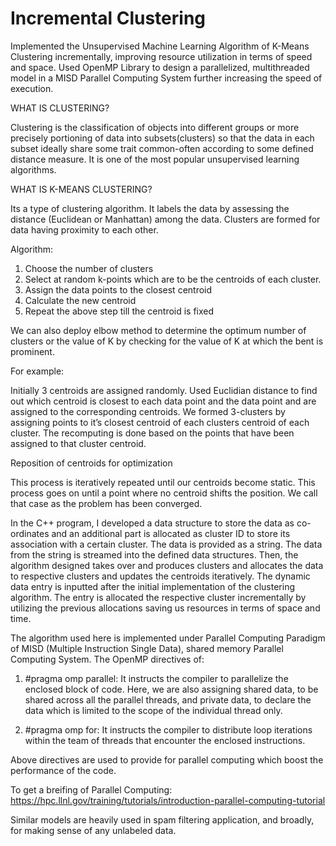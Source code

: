 # Incremental Clustering
Implemented the Unsupervised Machine Learning Algorithm of K-Means Clustering incrementally, improving resource utilization in terms of speed and space. Used OpenMP Library to design a parallelized, multithreaded model in a MISD Parallel Computing System further increasing the speed of execution.

WHAT IS CLUSTERING?

Clustering is the classification of objects into different groups or more precisely portioning of data into subsets(clusters) so that the data in each subset ideally share some trait common-often according to some defined distance measure. It is one of the most popular unsupervised learning algorithms.

WHAT IS K-MEANS CLUSTERING?

Its a type of clustering algorithm. It labels the data by assessing the distance (Euclidean or Manhattan) among the data. Clusters are formed for data having proximity to each other.

Algorithm:

1) Choose the number of clusters
2) Select at random k-points which are to be the centroids of each cluster.
3) Assign the data points to the closest centroid
4) Calculate the new centroid
5) Repeat the above step till the centroid is fixed

We can also deploy elbow method to determine the optimum number of clusters or the value of K by checking for the value of K at which the bent is prominent.

For example:

Initially 3 centroids are assigned randomly.
Used Euclidian distance to find out which centroid is closest to each data point and the data point and are assigned to the corresponding centroids.
We formed 3-clusters by assigning points to it’s closest centroid of each clusters centroid of each cluster. The recomputing is done based on the points that have been assigned to that cluster centroid.

Reposition of centroids for optimization

This process is iteratively repeated until our centroids become static. This process goes on until a point where no centroid shifts the position. We call that case as the problem has been converged.
 
In the C++ program, I developed a data structure to store the data as co-ordinates and an additional part is allocated as cluster ID to store its association with a certain cluster. The data is provided as a string. The data from the string is streamed into the defined data structures. Then, the algorithm designed takes over and produces clusters and allocates the data to respective clusters and updates the centroids iteratively. The dynamic data entry is inputted after the initial implementation of the clustering algorithm. The entry is allocated the respective cluster incrementally by utilizing the previous allocations saving us resources in terms of space and time.

The algorithm used here is implemented under Parallel Computing Paradigm of MISD (Multiple Instruction Single Data), shared memory Parallel Computing System. The OpenMP directives of:

1) #pragma omp parallel: It instructs the compiler to parallelize the enclosed block of code. Here, we are also assigning shared data, to be shared across all the parallel threads, and private data, to declare the data which is limited to the scope of the individual thread only.

2) #pragma omp for: It instructs the compiler to distribute loop iterations within the team of threads that encounter the enclosed instructions.

Above directives are used to provide for parallel computing which boost the performance of the code.

To get a breifing of Parallel Computing: https://hpc.llnl.gov/training/tutorials/introduction-parallel-computing-tutorial

Similar models are heavily used in spam filtering application, and broadly, for making sense of any unlabeled data.
